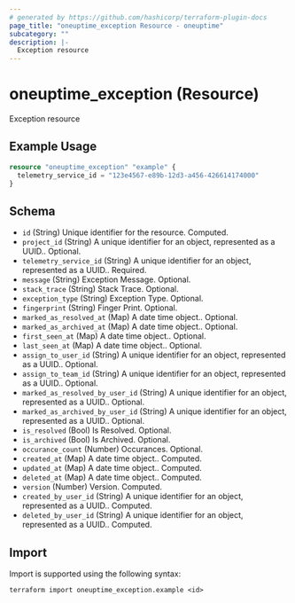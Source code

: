 ```yaml
---
# generated by https://github.com/hashicorp/terraform-plugin-docs
page_title: "oneuptime_exception Resource - oneuptime"
subcategory: ""
description: |-
  Exception resource
---
```


# oneuptime_exception (Resource)

Exception resource

## Example Usage

```terraform
resource "oneuptime_exception" "example" {
  telemetry_service_id = "123e4567-e89b-12d3-a456-426614174000"
}
```

## Schema

- `id` (String) Unique identifier for the resource. Computed.
- `project_id` (String) A unique identifier for an object, represented as a UUID.. Optional.
- `telemetry_service_id` (String) A unique identifier for an object, represented as a UUID.. Required.
- `message` (String) Exception Message. Optional.
- `stack_trace` (String) Stack Trace. Optional.
- `exception_type` (String) Exception Type. Optional.
- `fingerprint` (String) Finger Print. Optional.
- `marked_as_resolved_at` (Map) A date time object.. Optional.
- `marked_as_archived_at` (Map) A date time object.. Optional.
- `first_seen_at` (Map) A date time object.. Optional.
- `last_seen_at` (Map) A date time object.. Optional.
- `assign_to_user_id` (String) A unique identifier for an object, represented as a UUID.. Optional.
- `assign_to_team_id` (String) A unique identifier for an object, represented as a UUID.. Optional.
- `marked_as_resolved_by_user_id` (String) A unique identifier for an object, represented as a UUID.. Optional.
- `marked_as_archived_by_user_id` (String) A unique identifier for an object, represented as a UUID.. Optional.
- `is_resolved` (Bool) Is Resolved. Optional.
- `is_archived` (Bool) Is Archived. Optional.
- `occurance_count` (Number) Occurances. Optional.
- `created_at` (Map) A date time object.. Computed.
- `updated_at` (Map) A date time object.. Computed.
- `deleted_at` (Map) A date time object.. Computed.
- `version` (Number) Version. Computed.
- `created_by_user_id` (String) A unique identifier for an object, represented as a UUID.. Computed.
- `deleted_by_user_id` (String) A unique identifier for an object, represented as a UUID.. Computed.

## Import

Import is supported using the following syntax:

```shell
terraform import oneuptime_exception.example <id>
```

